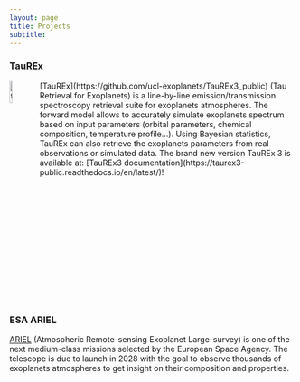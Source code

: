 ```yaml
---
layout: page
title: Projects
subtitle: 
---
```



### TauREx
<img src="https://quentchangeat.github.io/img/taurex-3-oct2021.png" alt="taurex" width="10%" height="10%" align="left">
[TauREx](https://github.com/ucl-exoplanets/TauREx3_public) (Tau Retrieval for Exoplanets) is a line-by-line emission/transmission spectroscopy retrieval suite for exoplanets atmospheres. The forward model allows to accurately simulate exoplanets spectrum based on input parameters (orbital parameters, chemical composition, temperature profile...). Using Bayesian statistics, TauREx can also retrieve the exoplanets parameters from real observations or simulated data. The brand new version TauREx 3 is available at: [TauREx3 documentation](https://taurex3-public.readthedocs.io/en/latest/)!
<br clear="left"/>

### ESA ARIEL
[ARIEL](https://ariel-spacemission.eu/) (Atmospheric Remote-sensing Exoplanet Large-survey) is one of the next medium-class missions selected by the European Space Agency. The telescope is due to launch in 2028 with the goal to observe thousands of exoplanets atmospheres to get insight on their composition and properties. 

